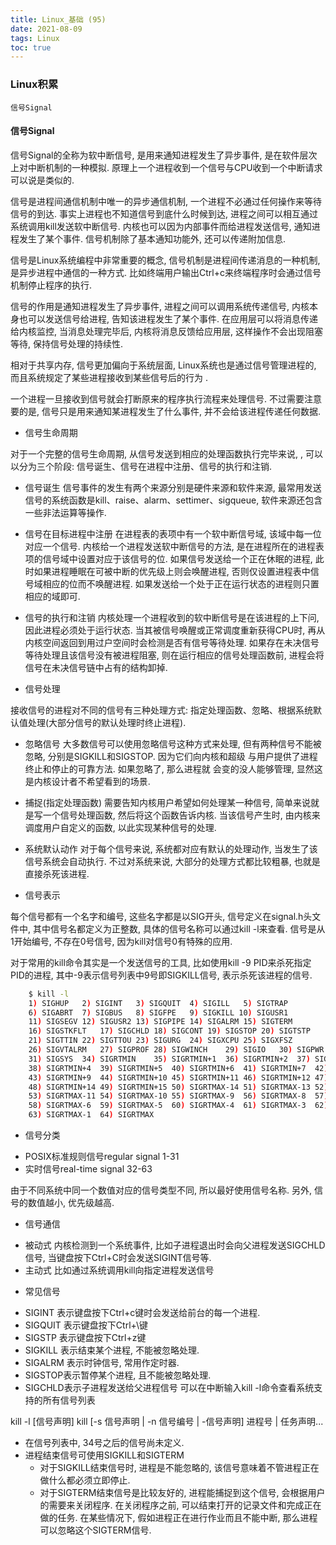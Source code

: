 ```yaml
---
title: Linux_基础 (95)
date: 2021-08-09
tags: Linux
toc: true
---
```


### Linux积累
    信号Signal

<!-- more -->

#### 信号Signal
信号Signal的全称为软中断信号, 是用来通知进程发生了异步事件, 是在软件层次上对中断机制的一种模拟. 原理上一个进程收到一个信号与CPU收到一个中断请求可以说是类似的. 

信号是进程间通信机制中唯一的异步通信机制, 一个进程不必通过任何操作来等待信号的到达. 事实上进程也不知道信号到底什么时候到达, 进程之间可以相互通过系统调用kill发送软中断信号. 内核也可以因为内部事件而给进程发送信号, 通知进程发生了某个事件. 信号机制除了基本通知功能外, 还可以传递附加信息. 

信号是Linux系统编程中非常重要的概念, 信号机制是进程间传递消息的一种机制, 是异步进程中通信的一种方式. 比如终端用户输出Ctrl+c来终端程序时会通过信号机制停止程序的执行. 

信号的作用是通知进程发生了异步事件, 进程之间可以调用系统传递信号, 内核本身也可以发送信号给进程, 告知该进程发生了某个事件. 在应用层可以将消息传递给内核监控, 当消息处理完毕后, 内核将消息反馈给应用层, 这样操作不会出现阻塞等待, 保持信号处理的持续性. 

相对于共享内存, 信号更加偏向于系统层面, Linux系统也是通过信号管理进程的, 而且系统规定了某些进程接收到某些信号后的行为 . 

一个进程一旦接收到信号就会打断原来的程序执行流程来处理信号. 不过需要注意要的是, 信号只是用来通知某进程发生了什么事件, 并不会给该进程传递任何数据. 

- 信号生命周期

对于一个完整的信号生命周期, 从信号发送到相应的处理函数执行完毕来说, , 可以以分为三个阶段: 信号诞生、信号在进程中注册、信号的执行和注销. 

* 信号诞生
信号事件的发生有两个来源分别是硬件来源和软件来源, 最常用发送信号的系统函数是kill、raise、alarm、settimer、sigqueue, 软件来源还包含一些非法运算等操作. 

* 信号在目标进程中注册
在进程表的表项中有一个软中断信号域, 该域中每一位对应一个信号. 内核给一个进程发送软中断信号的方法, 是在进程所在的进程表项的信号域中设置对应于该信号的位. 如果信号发送给一个正在休眠的进程, 此时如果进程睡眠在可被中断的优先级上则会唤醒进程, 否则仅设置进程表中信号域相应的位而不唤醒进程. 如果发送给一个处于正在运行状态的进程则只置相应的域即可. 

* 信号的执行和注销
内核处理一个进程收到的软中断信号是在该进程的上下问, 因此进程必须处于运行状态. 当其被信号唤醒或正常调度重新获得CPU时, 再从内核空间返回到用过户空间时会检测是否有信号等待处理. 如果存在未决信号等待处理且该信号没有被进程阻塞, 则在运行相应的信号处理函数前, 进程会将信号在未决信号链中占有的结构卸掉. 

- 信号处理

接收信号的进程对不同的信号有三种处理方式: 指定处理函数、忽略、根据系统默认值处理(大部分信号的默认处理时终止进程). 

* 忽略信号
大多数信号可以使用忽略信号这种方式来处理, 但有两种信号不能被忽略, 分别是SIGKILL和SIGSTOP. 因为它们向内核和超级 与用户提供了进程终止和停止的可靠方法. 如果忽略了, 那么进程就 会变的没人能够管理, 显然这是内核设计者不希望看到的场景. 

* 捕捉(指定处理函数)
需要告知内核用户希望如何处理某一种信号, 简单来说就是写一个信号处理函数, 然后将这个函数告诉内核. 当该信号产生时, 由内核来调度用户自定义的函数, 以此实现某种信号的处理. 

* 系统默认动作
对于每个信号来说, 系统都对应有默认的处理动作, 当发生了该信号系统会自动执行. 不过对系统来说, 大部分的处理方式都比较粗暴, 也就是直接杀死该进程. 

- 信号表示

每个信号都有一个名字和编号, 这些名字都是以SIG开头, 信号定义在signal.h头文件中, 其中信号名都定义为正整数, 具体的信号名称可以通过kill -l来查看. 信号是从1开始编号, 不存在0号信号, 因为kill对信号0有特殊的应用. 

对于常用的kill命令其实是一个发送信号的工具, 比如使用kill -9 PID来杀死指定PID的进程, 其中-9表示信号列表中9号即SIGKILL信号, 表示杀死该进程的信号. 
```bash
    $ kill -l
    1) SIGHUP   2) SIGINT   3) SIGQUIT  4) SIGILL   5) SIGTRAP
    6) SIGABRT  7) SIGBUS   8) SIGFPE   9) SIGKILL 10) SIGUSR1
    11) SIGSEGV 12) SIGUSR2 13) SIGPIPE 14) SIGALRM 15) SIGTERM
    16) SIGSTKFLT   17) SIGCHLD 18) SIGCONT 19) SIGSTOP 20) SIGTSTP
    21) SIGTTIN 22) SIGTTOU 23) SIGURG  24) SIGXCPU 25) SIGXFSZ
    26) SIGVTALRM   27) SIGPROF 28) SIGWINCH    29) SIGIO   30) SIGPWR
    31) SIGSYS  34) SIGRTMIN    35) SIGRTMIN+1  36) SIGRTMIN+2  37) SIGRTMIN+3
    38) SIGRTMIN+4  39) SIGRTMIN+5  40) SIGRTMIN+6  41) SIGRTMIN+7  42) SIGRTMIN+8
    43) SIGRTMIN+9  44) SIGRTMIN+10 45) SIGRTMIN+11 46) SIGRTMIN+12 47) SIGRTMIN+13
    48) SIGRTMIN+14 49) SIGRTMIN+15 50) SIGRTMAX-14 51) SIGRTMAX-13 52) SIGRTMAX-12
    53) SIGRTMAX-11 54) SIGRTMAX-10 55) SIGRTMAX-9  56) SIGRTMAX-8  57) SIGRTMAX-7
    58) SIGRTMAX-6  59) SIGRTMAX-5  60) SIGRTMAX-4  61) SIGRTMAX-3  62) SIGRTMAX-2
    63) SIGRTMAX-1  64) SIGRTMAX
```

- 信号分类

* POSIX标准规则信号regular signal 1-31
* 实时信号real-time signal 32-63

由于不同系统中同一个数值对应的信号类型不同, 所以最好使用信号名称. 另外, 信号的数值越小, 优先级越高. 

- 信号通信

* 被动式
内核检测到一个系统事件, 比如子进程退出时会向父进程发送SIGCHLD信号, 当键盘按下Ctrl+C时会发送SIGINT信号等. 
* 主动式
比如通过系统调用kill向指定进程发送信号

- 常见信号

* SIGINT 表示键盘按下Ctrl+c键时会发送给前台的每一个进程. 
* SIGQUIT 表示键盘按下Ctrl+\键
* SIGSTP 表示键盘按下Ctrl+z键
* SIGKILL 表示结束某个进程, 不能被忽略处理. 
* SIGALRM 表示时钟信号, 常用作定时器. 
* SIGSTOP表示暂停某个进程, 且不能被忽略处理. 
* SIGCHLD表示子进程发送给父进程信号
可以在中断输入kill -l命令查看系统支持的所有信号列表

kill -l [信号声明]
kill [-s 信号声明 | -n 信号编号 | -信号声明] 进程号 | 任务声明...
* 在信号列表中, 34号之后的信号尚未定义. 
* 进程结束信号可使用SIGKILL和SIGTERM
    * 对于SIGKILL结束信号时, 进程是不能忽略的, 该信号意味着不管进程正在做什么都必须立即停止. 
    * 对于SIGTERM结束信号是比较友好的, 进程能捕捉到这个信号, 会根据用户的需要来关闭程序. 在关闭程序之前, 可以结束打开的记录文件和完成正在做的任务. 在某些情况下, 假如进程正在进行作业而且不能中断, 那么进程可以忽略这个SIGTERM信号. 
